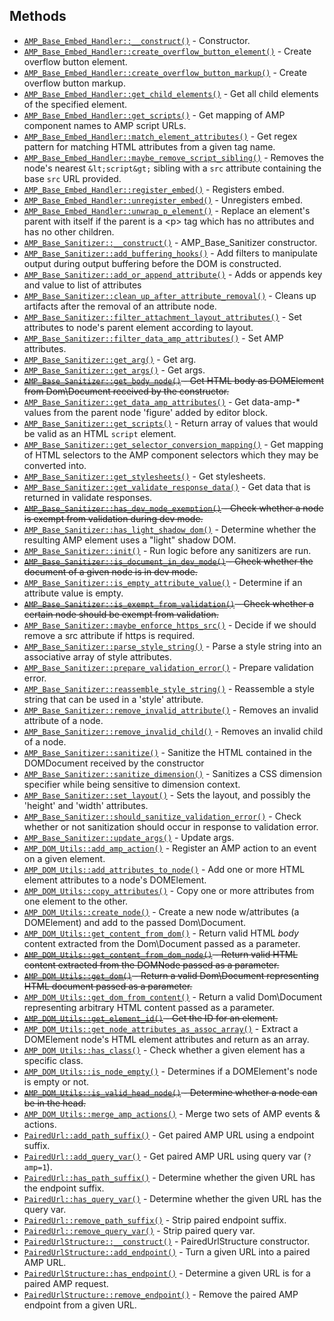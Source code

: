## Methods

* [`AMP_Base_Embed_Handler::__construct()`](AMP_Base_Embed_Handler/__construct.md) - Constructor.
* [`AMP_Base_Embed_Handler::create_overflow_button_element()`](AMP_Base_Embed_Handler/create_overflow_button_element.md) - Create overflow button element.
* [`AMP_Base_Embed_Handler::create_overflow_button_markup()`](AMP_Base_Embed_Handler/create_overflow_button_markup.md) - Create overflow button markup.
* [`AMP_Base_Embed_Handler::get_child_elements()`](AMP_Base_Embed_Handler/get_child_elements.md) - Get all child elements of the specified element.
* [`AMP_Base_Embed_Handler::get_scripts()`](AMP_Base_Embed_Handler/get_scripts.md) - Get mapping of AMP component names to AMP script URLs.
* [`AMP_Base_Embed_Handler::match_element_attributes()`](AMP_Base_Embed_Handler/match_element_attributes.md) - Get regex pattern for matching HTML attributes from a given tag name.
* [`AMP_Base_Embed_Handler::maybe_remove_script_sibling()`](AMP_Base_Embed_Handler/maybe_remove_script_sibling.md) - Removes the node&#039;s nearest `&lt;script&gt;` sibling with a `src` attribute containing the base `src` URL provided.
* [`AMP_Base_Embed_Handler::register_embed()`](AMP_Base_Embed_Handler/register_embed.md) - Registers embed.
* [`AMP_Base_Embed_Handler::unregister_embed()`](AMP_Base_Embed_Handler/unregister_embed.md) - Unregisters embed.
* [`AMP_Base_Embed_Handler::unwrap_p_element()`](AMP_Base_Embed_Handler/unwrap_p_element.md) - Replace an element&#039;s parent with itself if the parent is a &lt;p&gt; tag which has no attributes and has no other children.
* [`AMP_Base_Sanitizer::__construct()`](AMP_Base_Sanitizer/__construct.md) - AMP_Base_Sanitizer constructor.
* [`AMP_Base_Sanitizer::add_buffering_hooks()`](AMP_Base_Sanitizer/add_buffering_hooks.md) - Add filters to manipulate output during output buffering before the DOM is constructed.
* [`AMP_Base_Sanitizer::add_or_append_attribute()`](AMP_Base_Sanitizer/add_or_append_attribute.md) - Adds or appends key and value to list of attributes
* [`AMP_Base_Sanitizer::clean_up_after_attribute_removal()`](AMP_Base_Sanitizer/clean_up_after_attribute_removal.md) - Cleans up artifacts after the removal of an attribute node.
* [`AMP_Base_Sanitizer::filter_attachment_layout_attributes()`](AMP_Base_Sanitizer/filter_attachment_layout_attributes.md) - Set attributes to node&#039;s parent element according to layout.
* [`AMP_Base_Sanitizer::filter_data_amp_attributes()`](AMP_Base_Sanitizer/filter_data_amp_attributes.md) - Set AMP attributes.
* [`AMP_Base_Sanitizer::get_arg()`](AMP_Base_Sanitizer/get_arg.md) - Get arg.
* [`AMP_Base_Sanitizer::get_args()`](AMP_Base_Sanitizer/get_args.md) - Get args.
* ~~[`AMP_Base_Sanitizer::get_body_node()`](AMP_Base_Sanitizer/get_body_node.md) - Get HTML body as DOMElement from Dom\Document received by the constructor.~~
* [`AMP_Base_Sanitizer::get_data_amp_attributes()`](AMP_Base_Sanitizer/get_data_amp_attributes.md) - Get data-amp-* values from the parent node &#039;figure&#039; added by editor block.
* [`AMP_Base_Sanitizer::get_scripts()`](AMP_Base_Sanitizer/get_scripts.md) - Return array of values that would be valid as an HTML `script` element.
* [`AMP_Base_Sanitizer::get_selector_conversion_mapping()`](AMP_Base_Sanitizer/get_selector_conversion_mapping.md) - Get mapping of HTML selectors to the AMP component selectors which they may be converted into.
* [`AMP_Base_Sanitizer::get_stylesheets()`](AMP_Base_Sanitizer/get_stylesheets.md) - Get stylesheets.
* [`AMP_Base_Sanitizer::get_validate_response_data()`](AMP_Base_Sanitizer/get_validate_response_data.md) - Get data that is returned in validate responses.
* ~~[`AMP_Base_Sanitizer::has_dev_mode_exemption()`](AMP_Base_Sanitizer/has_dev_mode_exemption.md) - Check whether a node is exempt from validation during dev mode.~~
* [`AMP_Base_Sanitizer::has_light_shadow_dom()`](AMP_Base_Sanitizer/has_light_shadow_dom.md) - Determine whether the resulting AMP element uses a &quot;light&quot; shadow DOM.
* [`AMP_Base_Sanitizer::init()`](AMP_Base_Sanitizer/init.md) - Run logic before any sanitizers are run.
* ~~[`AMP_Base_Sanitizer::is_document_in_dev_mode()`](AMP_Base_Sanitizer/is_document_in_dev_mode.md) - Check whether the document of a given node is in dev mode.~~
* [`AMP_Base_Sanitizer::is_empty_attribute_value()`](AMP_Base_Sanitizer/is_empty_attribute_value.md) - Determine if an attribute value is empty.
* ~~[`AMP_Base_Sanitizer::is_exempt_from_validation()`](AMP_Base_Sanitizer/is_exempt_from_validation.md) - Check whether a certain node should be exempt from validation.~~
* [`AMP_Base_Sanitizer::maybe_enforce_https_src()`](AMP_Base_Sanitizer/maybe_enforce_https_src.md) - Decide if we should remove a src attribute if https is required.
* [`AMP_Base_Sanitizer::parse_style_string()`](AMP_Base_Sanitizer/parse_style_string.md) - Parse a style string into an associative array of style attributes.
* [`AMP_Base_Sanitizer::prepare_validation_error()`](AMP_Base_Sanitizer/prepare_validation_error.md) - Prepare validation error.
* [`AMP_Base_Sanitizer::reassemble_style_string()`](AMP_Base_Sanitizer/reassemble_style_string.md) - Reassemble a style string that can be used in a &#039;style&#039; attribute.
* [`AMP_Base_Sanitizer::remove_invalid_attribute()`](AMP_Base_Sanitizer/remove_invalid_attribute.md) - Removes an invalid attribute of a node.
* [`AMP_Base_Sanitizer::remove_invalid_child()`](AMP_Base_Sanitizer/remove_invalid_child.md) - Removes an invalid child of a node.
* [`AMP_Base_Sanitizer::sanitize()`](AMP_Base_Sanitizer/sanitize.md) - Sanitize the HTML contained in the DOMDocument received by the constructor
* [`AMP_Base_Sanitizer::sanitize_dimension()`](AMP_Base_Sanitizer/sanitize_dimension.md) - Sanitizes a CSS dimension specifier while being sensitive to dimension context.
* [`AMP_Base_Sanitizer::set_layout()`](AMP_Base_Sanitizer/set_layout.md) - Sets the layout, and possibly the &#039;height&#039; and &#039;width&#039; attributes.
* [`AMP_Base_Sanitizer::should_sanitize_validation_error()`](AMP_Base_Sanitizer/should_sanitize_validation_error.md) - Check whether or not sanitization should occur in response to validation error.
* [`AMP_Base_Sanitizer::update_args()`](AMP_Base_Sanitizer/update_args.md) - Update args.
* [`AMP_DOM_Utils::add_amp_action()`](AMP_DOM_Utils/add_amp_action.md) - Register an AMP action to an event on a given element.
* [`AMP_DOM_Utils::add_attributes_to_node()`](AMP_DOM_Utils/add_attributes_to_node.md) - Add one or more HTML element attributes to a node&#039;s DOMElement.
* [`AMP_DOM_Utils::copy_attributes()`](AMP_DOM_Utils/copy_attributes.md) - Copy one or more attributes from one element to the other.
* [`AMP_DOM_Utils::create_node()`](AMP_DOM_Utils/create_node.md) - Create a new node w/attributes (a DOMElement) and add to the passed Dom\Document.
* [`AMP_DOM_Utils::get_content_from_dom()`](AMP_DOM_Utils/get_content_from_dom.md) - Return valid HTML *body* content extracted from the Dom\Document passed as a parameter.
* ~~[`AMP_DOM_Utils::get_content_from_dom_node()`](AMP_DOM_Utils/get_content_from_dom_node.md) - Return valid HTML content extracted from the DOMNode passed as a parameter.~~
* ~~[`AMP_DOM_Utils::get_dom()`](AMP_DOM_Utils/get_dom.md) - Return a valid Dom\Document representing HTML document passed as a parameter.~~
* [`AMP_DOM_Utils::get_dom_from_content()`](AMP_DOM_Utils/get_dom_from_content.md) - Return a valid Dom\Document representing arbitrary HTML content passed as a parameter.
* ~~[`AMP_DOM_Utils::get_element_id()`](AMP_DOM_Utils/get_element_id.md) - Get the ID for an element.~~
* [`AMP_DOM_Utils::get_node_attributes_as_assoc_array()`](AMP_DOM_Utils/get_node_attributes_as_assoc_array.md) - Extract a DOMElement node&#039;s HTML element attributes and return as an array.
* [`AMP_DOM_Utils::has_class()`](AMP_DOM_Utils/has_class.md) - Check whether a given element has a specific class.
* [`AMP_DOM_Utils::is_node_empty()`](AMP_DOM_Utils/is_node_empty.md) - Determines if a DOMElement&#039;s node is empty or not.
* ~~[`AMP_DOM_Utils::is_valid_head_node()`](AMP_DOM_Utils/is_valid_head_node.md) - Determine whether a node can be in the head.~~
* [`AMP_DOM_Utils::merge_amp_actions()`](AMP_DOM_Utils/merge_amp_actions.md) - Merge two sets of AMP events &amp; actions.
* [`PairedUrl::add_path_suffix()`](PairedUrl/add_path_suffix.md) - Get paired AMP URL using a endpoint suffix.
* [`PairedUrl::add_query_var()`](PairedUrl/add_query_var.md) - Get paired AMP URL using query var (`?amp=1`).
* [`PairedUrl::has_path_suffix()`](PairedUrl/has_path_suffix.md) - Determine whether the given URL has the endpoint suffix.
* [`PairedUrl::has_query_var()`](PairedUrl/has_query_var.md) - Determine whether the given URL has the query var.
* [`PairedUrl::remove_path_suffix()`](PairedUrl/remove_path_suffix.md) - Strip paired endpoint suffix.
* [`PairedUrl::remove_query_var()`](PairedUrl/remove_query_var.md) - Strip paired query var.
* [`PairedUrlStructure::__construct()`](PairedUrlStructure/__construct.md) - PairedUrlStructure constructor.
* [`PairedUrlStructure::add_endpoint()`](PairedUrlStructure/add_endpoint.md) - Turn a given URL into a paired AMP URL.
* [`PairedUrlStructure::has_endpoint()`](PairedUrlStructure/has_endpoint.md) - Determine a given URL is for a paired AMP request.
* [`PairedUrlStructure::remove_endpoint()`](PairedUrlStructure/remove_endpoint.md) - Remove the paired AMP endpoint from a given URL.
